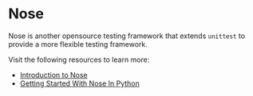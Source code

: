# Nose

Nose is another opensource testing framework that extends `unittest` to provide a more flexible testing framework.

Visit the following resources to learn more:

- [Introduction to Nose](https://nose.readthedocs.io/en/latest/)
- [Getting Started With Nose In Python](https://www.lambdatest.com/blog/selenium-python-nose-tutorial/)
